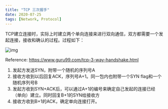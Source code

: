 ```yaml
---
title: "TCP 三次握手"
date: 2020-07-25
tags: [Network, Protocol]
---
```


TCP建立连接时，实际上时建立两个单向连接来进行双向通信，双方都需要一个发起连接，接收和确认的过程。过程如下：

![img](https://firebasestorage.googleapis.com/v0/b/firescript-577a2.appspot.com/o/imgs%2Fapp%2Fext-cerebrum%2F2u-6TEISwB.png?alt=media&token=98204c92-e8f1-4d30-b067-3b4019b70a7f)

Reference: https://www.guru99.com/tcp-3-way-handshake.html

1. 发起方发送SYN，附带一个随机的序列号A
2. 接收方收到以后回复ACK，序列号A+1。同一包内也附带一个SYN flag和一个随机序列号B
3. 发起方收到SYN+ACK后，可以通过A+1的编号来确定自己发起的连接已经（单向）建立。同时回复B+1的SYN给接收方
4. 接收方收到B+1的ACK，确定单向连接打开。